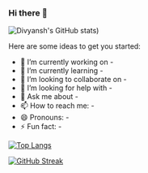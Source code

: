 ### Hi there 👋

![Divyansh's GitHub stats](https://github-readme-stats.vercel.app/api?username=divyansh-1902&theme=dark&show_icons=true&hide=contribs,issues))


Here are some ideas to get you started:

- 🔭 I’m currently working on -
- 🌱 I’m currently learning -
- 👯 I’m looking to collaborate on -
- 🤔 I’m looking for help with -
- 💬 Ask me about -
- 📫 How to reach me: -
- 😄 Pronouns: -
- ⚡ Fun fact: -

[![Top Langs](https://github-readme-stats.vercel.app/api/top-langs/?username=divyansh-1902&layout=compact&theme=vision-friendly-dark)](https://github.com/anuraghazra/github-readme-stats)

[![GitHub Streak](http://github-readme-streak-stats.herokuapp.com?user=divyansh-1902&theme=dark&background=000000)](https://git.io/streak-stats)

